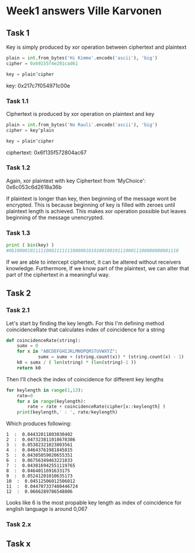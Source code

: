 # Week1 answers Ville Karvonen

## Task 1

Key is simply produced by xor operation between ciphertext and plaintext
```python
plain = int.from_bytes('Hi Kimmo'.encode('ascii'), 'big')
cipher = 0x69155f4e201cad61

key = plain^cipher
```
key: 0x217c7f054971c00e


### Task 1.1

Ciphertext is produced by xor operation on plaintext and key

```python
plain = int.from_bytes('No Rauli'.encode('ascii'), 'big')
cipher = key^plain

key = plain^cipher
```
ciphertext: 0x6f135f572804ac67

### Task 1.2

Again, xor plaintext with key
Ciphertext from 'MyChoice': 0x6c053c6d2618a36b

If plaintext is longer than key, then beginning of the message wont be encrypted. This is because beginning of key is filled with zeroes until plaintext length is achieved. This makes xor operation possible but leaves beginning of the message unencrypted.


### Task 1.3

```python
print ( bin(key) )
#0b10000101111100011111110000010101001001011100011100000000001110
```
If we are able to intercept ciphertext, it can be altered without receivers knowledge. Furthermore, If we know part of the plaintext, we can alter that part of the ciphertext in a meaningful way.
## Task 2

### Task 2.1
Let's start by finding the key length. For this I'm defining method coincidenceRate that calculates index of coincidence for a string

```python
def coincidenceRate(string):
    sumx = 0
    for x in "ABCDEFGHIJKLMNOPQRSTUVWXYZ":
            sumx = sumx + (string.count(x)) * (string.count(x) - 1)
    k0 = sumx / ( len(string) * (len(string)-1 ))
    return k0
```
Then I'll check the index of coincidence for different key lengths
```python
for keylength in range(1,13):
    rate=0
    for x in range(keylength):
        rate = rate + coincidenceRate(cipher[x::keylength] )
    print(keylength,' : ', rate/keylength)

```

Which produces following:
```terminal
1  :  0.04432011803030402
2  :  0.047323811018678386
3  :  0.05382321023803561
4  :  0.04643761981845815
5  :  0.04305059020655351
6  :  0.06756349463221833
7  :  0.043816942551119765
8  :  0.0464011691633175
9  :  0.05241201010635173
10  :  0.04512506012506012
11  :  0.044707337480446724
12  :  0.0666289786548806
```
Looks like 6 is the most propable key length as index of coincidence for english language is around 0,067
### Task 2.x

## Task x
